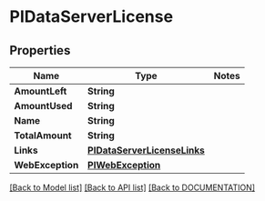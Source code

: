 # PIDataServerLicense

## Properties
Name | Type | Notes
------------ | ------------- | -------------
**AmountLeft** | **String**
**AmountUsed** | **String**
**Name** | **String**
**TotalAmount** | **String**
**Links** | **[**PIDataServerLicenseLinks**](../models/PIDataServerLicenseLinks.md)**
**WebException** | **[**PIWebException**](../models/PIWebException.md)**

[[Back to Model list]](../../DOCUMENTATION.md#documentation-for-models) [[Back to API list]](../../DOCUMENTATION.md#documentation-for-api-endpoints) [[Back to DOCUMENTATION]](../../DOCUMENTATION.md)
